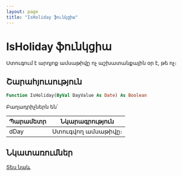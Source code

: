 ```yaml
---
layout: page
title: "IsHoliday ֆունկցիա"
---
```


# IsHoliday ֆունկցիա

Ստուգում է արդյոք ամսաթիվը ոչ աշխատանքային օր է, թե ոչ։

## Շարահյուսություն

``` vb
Function IsHoliday(ByVal DayValue As Date) As Boolean
```

Բաղադրիչներն են՝

| Պարամետր | Նկարագրություն |
|--|--|
| dDay | Ստուգվող ամսաթիվը։ |

## Նկատառումներ

[Տես նաև](../../functions.html)
